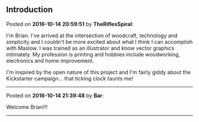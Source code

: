 ## Introduction
Posted on **2016-10-14 20:59:51** by **TheRiflesSpiral**:

I'm Brian. I've arrived at the intersection of woodcraft, technology and simplicity and I couldn't be more excited about what I think I can accomplish with Maslow. I was trained as an illustrator and know vector graphics intimately. My profession is printing and hobbies include woodworking, electronics and home improvement.

I'm inspired by the open nature of this project and I'm fairly giddy about the Kickstarter campaign... that ticking clock taunts me!

---

Posted on **2016-10-14 21:39:48** by **Bar**:

Welcome Brian!!!

---

